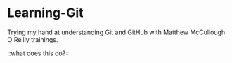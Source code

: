Learning-Git
============

Trying my hand at understanding Git and GitHub with Matthew McCullough O'Reilly trainings. 

::what does this do?::
